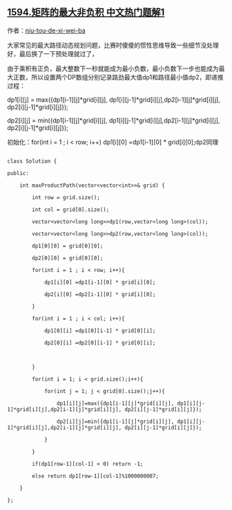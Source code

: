 ## [1594.矩阵的最大非负积 中文热门题解1](https://leetcode.cn/problems/maximum-non-negative-product-in-a-matrix/solutions/100000/dong-tai-gui-hua-zhu-yi-yu-chu-shi-hua-by-niu-tou-)

作者：[niu-tou-de-xi-wei-ba](https://leetcode.cn/u/niu-tou-de-xi-wei-ba)

大家常见的最大路径动态规划问题，比赛时傻傻的惯性思维导致一些细节没处理好，最后换了一下预处理就过了，
由于乘积有正负，最大整数下一秒就能成为最小负数，最小负数下一步也能成为最大正数，所以设置两个DP数组分别记录路劲最大值dp1和路径最小值dp2，即递推过程：
dp1[i][j] = max({dp1[i-1][j]*grid[i][j], dp1[i][j-1]*grid[i][j],dp2[i-1][j]*grid[i][j], dp2[i][j-1]*grid[i][j]});
dp2[i][j] = min({dp1[i-1][j]*grid[i][j], dp1[i][j-1]*grid[i][j],dp2[i-1][j]*grid[i][j], dp2[i][j-1]*grid[i][j]});
初始化：for(int i = 1 ; i < row; i++) dp1[i][0] =dp1[i-1][0] * grid[i][0];dp2同理
```
class Solution {
public:
    int maxProductPath(vector<vector<int>>& grid) {
        int row = grid.size();
        int col = grid[0].size();
        vector<vector<long long>>dp1(row,vector<long long>(col));
        vector<vector<long long>>dp2(row,vector<long long>(col));
        dp1[0][0] = grid[0][0];
        dp2[0][0] = grid[0][0];
        for(int i = 1 ; i < row; i++){
            dp1[i][0] =dp1[i-1][0] * grid[i][0];
            dp2[i][0] =dp2[i-1][0] * grid[i][0];
        }
        for(int i = 1 ; i < col; i++){
            dp1[0][i] =dp1[0][i-1] * grid[0][i];
            dp2[0][i] =dp2[0][i-1] * grid[0][i];

        }
        for(int i = 1; i < grid.size();i++){
            for(int j = 1; j < grid[0].size();j++){
                dp1[i][j]=max({dp1[i-1][j]*grid[i][j], dp1[i][j-1]*grid[i][j],dp2[i-1][j]*grid[i][j], dp2[i][j-1]*grid[i][j]});
                dp2[i][j]=min({dp1[i-1][j]*grid[i][j], dp1[i][j-1]*grid[i][j],dp2[i-1][j]*grid[i][j], dp2[i][j-1]*grid[i][j]});
            }
        }
        if(dp1[row-1][col-1] < 0) return -1;
        else return dp1[row-1][col-1]%1000000007;
    }
};
```
